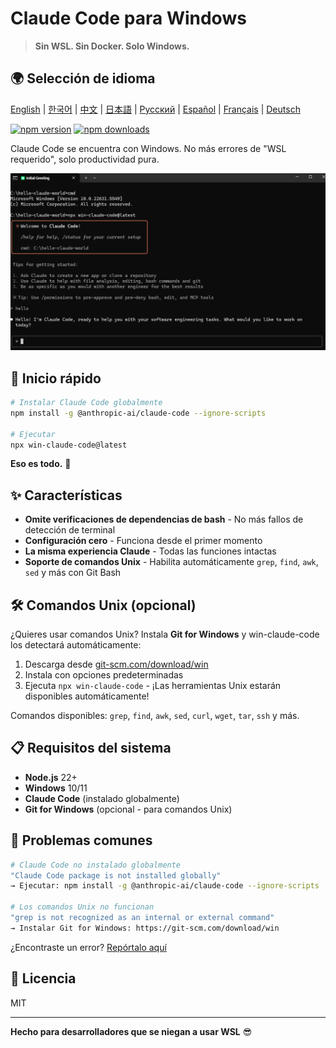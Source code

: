 # Claude Code para Windows

> **Sin WSL. Sin Docker. Solo Windows.**

## 🌍 Selección de idioma

[English](../../README.md) | [한국어](README.ko.md) | [中文](README.zh.md) | [日本語](README.ja.md) | [Русский](README.ru.md) | [Español](README.es.md) | [Français](README.fr.md) | [Deutsch](README.de.md)

[![npm version](https://img.shields.io/npm/v/win-claude-code.svg)](https://npmjs.com/package/win-claude-code)
[![npm downloads](https://img.shields.io/npm/dm/win-claude-code.svg)](https://npmjs.com/package/win-claude-code)

Claude Code se encuentra con Windows. No más errores de "WSL requerido", solo productividad pura.

![a.png](../../images/a.png)

## 🚀 Inicio rápido

```bash
# Instalar Claude Code globalmente
npm install -g @anthropic-ai/claude-code --ignore-scripts

# Ejecutar
npx win-claude-code@latest
```

**Eso es todo.** 🎉

## ✨ Características

- **Omite verificaciones de dependencias de bash** - No más fallos de detección de terminal
- **Configuración cero** - Funciona desde el primer momento
- **La misma experiencia Claude** - Todas las funciones intactas
- **Soporte de comandos Unix** - Habilita automáticamente `grep`, `find`, `awk`, `sed` y más con Git Bash

## 🛠️ Comandos Unix (opcional)

¿Quieres usar comandos Unix? Instala **Git for Windows** y win-claude-code los detectará automáticamente:

1. Descarga desde [git-scm.com/download/win](https://git-scm.com/download/win)
2. Instala con opciones predeterminadas
3. Ejecuta `npx win-claude-code` - ¡Las herramientas Unix estarán disponibles automáticamente!

Comandos disponibles: `grep`, `find`, `awk`, `sed`, `curl`, `wget`, `tar`, `ssh` y más.

## 📋 Requisitos del sistema

- **Node.js** 22+
- **Windows** 10/11
- **Claude Code** (instalado globalmente)
- **Git for Windows** (opcional - para comandos Unix)

## 🐛 Problemas comunes

```bash
# Claude Code no instalado globalmente
"Claude Code package is not installed globally"
→ Ejecutar: npm install -g @anthropic-ai/claude-code --ignore-scripts

# Los comandos Unix no funcionan
"grep is not recognized as an internal or external command"
→ Instalar Git for Windows: https://git-scm.com/download/win
```

¿Encontraste un error? [Repórtalo aquí](https://github.com/somersby10ml/win-claude-code/issues)

## 📜 Licencia

MIT

---

**Hecho para desarrolladores que se niegan a usar WSL** 😎